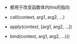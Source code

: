 - 都用于改变函数体内this的指向

- call(context, arg1, arg2, ...)
- apply(context, [arg1, arg2, ...])
- bind(context, arg1, arg2, ...)()